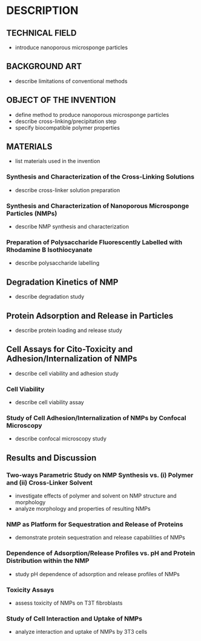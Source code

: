 # DESCRIPTION

## TECHNICAL FIELD

- introduce nanoporous microsponge particles

## BACKGROUND ART

- describe limitations of conventional methods

## OBJECT OF THE INVENTION

- define method to produce nanoporous microsponge particles
- describe cross-linking/precipitation step
- specify biocompatible polymer properties

## MATERIALS

- list materials used in the invention

### Synthesis and Characterization of the Cross-Linking Solutions

- describe cross-linker solution preparation

### Synthesis and Characterization of Nanoporous Microsponge Particles (NMPs)

- describe NMP synthesis and characterization

### Preparation of Polysaccharide Fluorescently Labelled with Rhodamine B Isothiocyanate

- describe polysaccharide labelling

## Degradation Kinetics of NMP

- describe degradation study

## Protein Adsorption and Release in Particles

- describe protein loading and release study

## Cell Assays for Cito-Toxicity and Adhesion/Internalization of NMPs

- describe cell viability and adhesion study

### Cell Viability

- describe cell viability assay

### Study of Cell Adhesion/Internalization of NMPs by Confocal Microscopy

- describe confocal microscopy study

## Results and Discussion

### Two-ways Parametric Study on NMP Synthesis vs. (i) Polymer and (ii) Cross-Linker Solvent

- investigate effects of polymer and solvent on NMP structure and morphology
- analyze morphology and properties of resulting NMPs

### NMP as Platform for Sequestration and Release of Proteins

- demonstrate protein sequestration and release capabilities of NMPs

### Dependence of Adsorption/Release Profiles vs. pH and Protein Distribution within the NMP

- study pH dependence of adsorption and release profiles of NMPs

### Toxicity Assays

- assess toxicity of NMPs on T3T fibroblasts

### Study of Cell Interaction and Uptake of NMPs

- analyze interaction and uptake of NMPs by 3T3 cells

